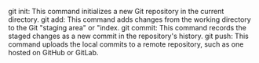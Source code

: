 git init: This command initializes a new Git repository in the current directory.
git add: This command adds changes from the working directory to the Git "staging area" or "index.
git commit: This command records the staged changes as a new commit in the repository's history.
git push: This command uploads the local commits to a remote repository, such as one hosted on GitHub or GitLab.